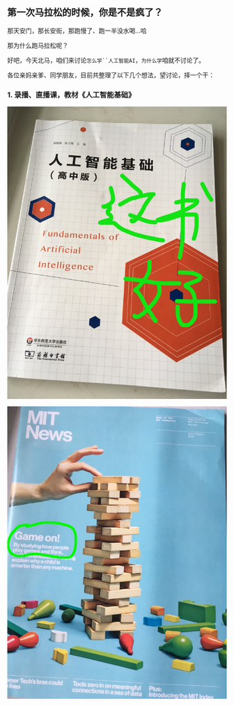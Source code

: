 [//]: # (Image References)

[image1]: images/人工智能基础.jpg
[image2]: images/game.jpg
[image3]: images/innovators.jpg
[image4]: images/vote.jpg
[image5]: images/比赛01.jpg
[image6]: images/比赛02.jpg


## 第一次马拉松的时候，你是不是疯了？

那天安门，那长安街，那跑慢了、跑一半没水喝...哈

那为什么跑马拉松呢？

好吧，今天北马，咱们来讨论`怎么学``人工智能AI`，`为什么学`咱就不讨论了。

各位亲妈亲爹、同学朋友，目前共整理了以下几个想法，望讨论，择一个干：

### 1. 录播、直播课，教材《人工智能基础》

![alt text][image1]



![alt text][image2]